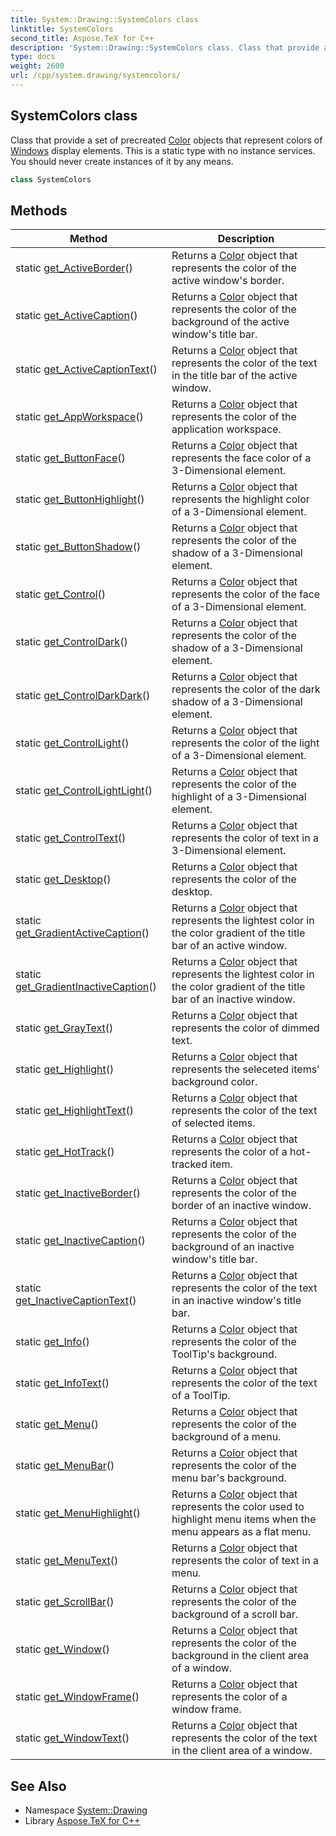 ```yaml
---
title: System::Drawing::SystemColors class
linktitle: SystemColors
second_title: Aspose.TeX for C++
description: 'System::Drawing::SystemColors class. Class that provide a set of precreated Color objects that represent colors of Windows display elements. This is a static type with no instance services. You should never create instances of it by any means in C++.'
type: docs
weight: 2600
url: /cpp/system.drawing/systemcolors/
---
```

## SystemColors class


Class that provide a set of precreated [Color](../color/) objects that represent colors of [Windows](../../system.windows/) display elements. This is a static type with no instance services. You should never create instances of it by any means.

```cpp
class SystemColors
```

## Methods

| Method | Description |
| --- | --- |
| static [get_ActiveBorder](./get_activeborder/)() | Returns a [Color](../color/) object that represents the color of the active window's border. |
| static [get_ActiveCaption](./get_activecaption/)() | Returns a [Color](../color/) object that represents the color of the background of the active window's title bar. |
| static [get_ActiveCaptionText](./get_activecaptiontext/)() | Returns a [Color](../color/) object that represents the color of the text in the title bar of the active window. |
| static [get_AppWorkspace](./get_appworkspace/)() | Returns a [Color](../color/) object that represents the color of the application workspace. |
| static [get_ButtonFace](./get_buttonface/)() | Returns a [Color](../color/) object that represents the face color of a 3-Dimensional element. |
| static [get_ButtonHighlight](./get_buttonhighlight/)() | Returns a [Color](../color/) object that represents the highlight color of a 3-Dimensional element. |
| static [get_ButtonShadow](./get_buttonshadow/)() | Returns a [Color](../color/) object that represents the color of the shadow of a 3-Dimensional element. |
| static [get_Control](./get_control/)() | Returns a [Color](../color/) object that represents the color of the face of a 3-Dimensional element. |
| static [get_ControlDark](./get_controldark/)() | Returns a [Color](../color/) object that represents the color of the shadow of a 3-Dimensional element. |
| static [get_ControlDarkDark](./get_controldarkdark/)() | Returns a [Color](../color/) object that represents the color of the dark shadow of a 3-Dimensional element. |
| static [get_ControlLight](./get_controllight/)() | Returns a [Color](../color/) object that represents the color of the light of a 3-Dimensional element. |
| static [get_ControlLightLight](./get_controllightlight/)() | Returns a [Color](../color/) object that represents the color of the highlight of a 3-Dimensional element. |
| static [get_ControlText](./get_controltext/)() | Returns a [Color](../color/) object that represents the color of text in a 3-Dimensional element. |
| static [get_Desktop](./get_desktop/)() | Returns a [Color](../color/) object that represents the color of the desktop. |
| static [get_GradientActiveCaption](./get_gradientactivecaption/)() | Returns a [Color](../color/) object that represents the lightest color in the color gradient of the title bar of an active window. |
| static [get_GradientInactiveCaption](./get_gradientinactivecaption/)() | Returns a [Color](../color/) object that represents the lightest color in the color gradient of the title bar of an inactive window. |
| static [get_GrayText](./get_graytext/)() | Returns a [Color](../color/) object that represents the color of dimmed text. |
| static [get_Highlight](./get_highlight/)() | Returns a [Color](../color/) object that represents the seleceted items' background color. |
| static [get_HighlightText](./get_highlighttext/)() | Returns a [Color](../color/) object that represents the color of the text of selected items. |
| static [get_HotTrack](./get_hottrack/)() | Returns a [Color](../color/) object that represents the color of a hot-tracked item. |
| static [get_InactiveBorder](./get_inactiveborder/)() | Returns a [Color](../color/) object that represents the color of the border of an inactive window. |
| static [get_InactiveCaption](./get_inactivecaption/)() | Returns a [Color](../color/) object that represents the color of the background of an inactive window's title bar. |
| static [get_InactiveCaptionText](./get_inactivecaptiontext/)() | Returns a [Color](../color/) object that represents the color of the text in an inactive window's title bar. |
| static [get_Info](./get_info/)() | Returns a [Color](../color/) object that represents the color of the ToolTip's background. |
| static [get_InfoText](./get_infotext/)() | Returns a [Color](../color/) object that represents the color of the text of a ToolTip. |
| static [get_Menu](./get_menu/)() | Returns a [Color](../color/) object that represents the color of the background of a menu. |
| static [get_MenuBar](./get_menubar/)() | Returns a [Color](../color/) object that represents the color of the menu bar's background. |
| static [get_MenuHighlight](./get_menuhighlight/)() | Returns a [Color](../color/) object that represents the color used to highlight menu items when the menu appears as a flat menu. |
| static [get_MenuText](./get_menutext/)() | Returns a [Color](../color/) object that represents the color of text in a menu. |
| static [get_ScrollBar](./get_scrollbar/)() | Returns a [Color](../color/) object that represents the color of the background of a scroll bar. |
| static [get_Window](./get_window/)() | Returns a [Color](../color/) object that represents the color of the background in the client area of a window. |
| static [get_WindowFrame](./get_windowframe/)() | Returns a [Color](../color/) object that represents the color of a window frame. |
| static [get_WindowText](./get_windowtext/)() | Returns a [Color](../color/) object that represents the color of the text in the client area of a window. |
## See Also

* Namespace [System::Drawing](../)
* Library [Aspose.TeX for C++](../../)
